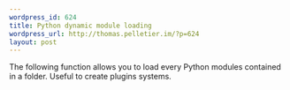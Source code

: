 ```yaml
--- 
wordpress_id: 624
title: Python dynamic module loading
wordpress_url: http://thomas.pelletier.im/?p=624
layout: post
---
```

The following function allows you to load every Python modules contained in a folder. Useful to create plugins systems.

<script src="http://gist.github.com/500708.js"> </script>
